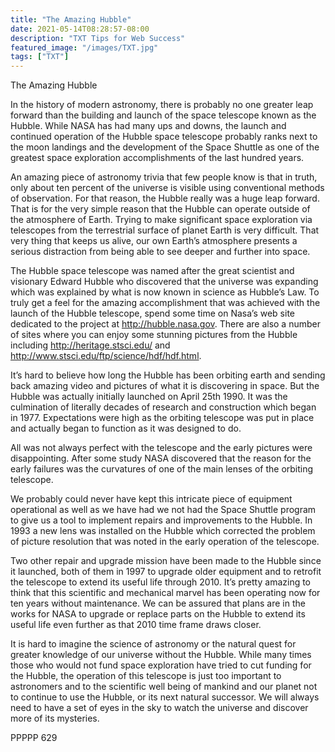 ```yaml
---
title: "The Amazing Hubble"
date: 2021-05-14T08:28:57-08:00
description: "TXT Tips for Web Success"
featured_image: "/images/TXT.jpg"
tags: ["TXT"]
---
```


The Amazing Hubble

In the history of modern astronomy, there is probably no one greater leap forward than the building and launch of the space telescope known as the Hubble.  While NASA has had many ups and downs, the launch and continued operation of the Hubble space telescope probably ranks next to the moon landings and the development of the Space Shuttle as one of the greatest space exploration accomplishments of the last hundred years.

An amazing piece of astronomy trivia that few people know is that in truth, only about ten percent of the universe is visible using conventional methods of observation.  For that reason, the Hubble really was a huge leap forward.  That is for the very simple reason that the Hubble can operate outside of the atmosphere of Earth.  Trying to make significant space exploration via telescopes from the terrestrial surface of planet Earth is very difficult.  That very thing that keeps us alive, our own Earth’s atmosphere presents a serious distraction from being able to see deeper and further into space.

The Hubble space telescope was named after the great scientist and visionary Edward Hubble who discovered that the universe was expanding which was explained by what is now known in science as Hubble’s Law.  To truly get a feel for the amazing accomplishment that was achieved with the launch of the Hubble telescope, spend some time on Nasa’s web site dedicated to the project at http://hubble.nasa.gov.  There are also a number of sites where you can enjoy some stunning pictures from the Hubble including http://heritage.stsci.edu/ and http://www.stsci.edu/ftp/science/hdf/hdf.html. 

It’s hard to believe how long the Hubble has been orbiting earth and sending back amazing video and pictures of what it is discovering in space.  But the Hubble was actually initially launched on April 25th 1990.  It was the culmination of literally decades of research and construction which began in 1977.  Expectations were high as the orbiting telescope was put in place and actually began to function as it was designed to do.

All was not always perfect with the telescope and the early pictures were disappointing.  After some study NASA discovered that the reason for the early failures was the curvatures of one of the main lenses of the orbiting telescope.

We probably could never have kept this intricate piece of equipment operational as well as we have had we not had the Space Shuttle program to give us a tool to implement repairs and improvements to the Hubble.  In 1993 a new lens was installed on the Hubble which corrected the problem of picture resolution that was noted in the early operation of the telescope.

Two other repair and upgrade mission have been made to the Hubble since it launched, both of them in 1997 to upgrade older equipment and to retrofit the telescope to extend its useful life through 2010.  It’s pretty amazing to think that this scientific and mechanical marvel has been operating now for ten years without maintenance.  We can be assured that plans are in the works for NASA to upgrade or replace parts on the Hubble to extend its useful life even further as that 2010 time frame draws closer.  

It is hard to imagine the science of astronomy or the natural quest for greater knowledge of our universe without the Hubble.  While many times those who would not fund space exploration have tried to cut funding for the Hubble, the operation of this telescope is just too important to astronomers and to the scientific well being of mankind and our planet not to continue to use the Hubble, or its next natural successor.  We will always need to have a set of eyes in the sky to watch the universe and discover more of its mysteries.

PPPPP 629

